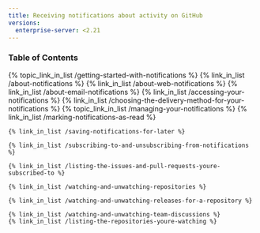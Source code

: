 ```yaml
---
title: Receiving notifications about activity on GitHub
versions:
  enterprise-server: <2.21
---
```


### Table of Contents

{% topic_link_in_list /getting-started-with-notifications %}
    {% link_in_list /about-notifications %}
    {% link_in_list /about-web-notifications %}
    {% link_in_list /about-email-notifications %}
    {% link_in_list /accessing-your-notifications %}
    {% link_in_list /choosing-the-delivery-method-for-your-notifications %}
{% topic_link_in_list /managing-your-notifications %}
    {% link_in_list /marking-notifications-as-read %}
<!-- if currentVersion == "free-pro-team@latest" or currentVersion ver_gt "enterprise-server@2.15" -->
    {% link_in_list /saving-notifications-for-later %}
<!-- endif -->
    {% link_in_list /subscribing-to-and-unsubscribing-from-notifications %}
<!-- if currentVersion == "free-pro-team@latest" or currentVersion ver_gt "enterprise-server@2.16" -->
    {% link_in_list /listing-the-issues-and-pull-requests-youre-subscribed-to %}
<!-- endif -->
    {% link_in_list /watching-and-unwatching-repositories %}
<!-- if currentVersion == "free-pro-team@latest" or currentVersion ver_gt "enterprise-server@2.15" -->
    {% link_in_list /watching-and-unwatching-releases-for-a-repository %}
<!-- endif -->
    {% link_in_list /watching-and-unwatching-team-discussions %}
    {% link_in_list /listing-the-repositories-youre-watching %}
